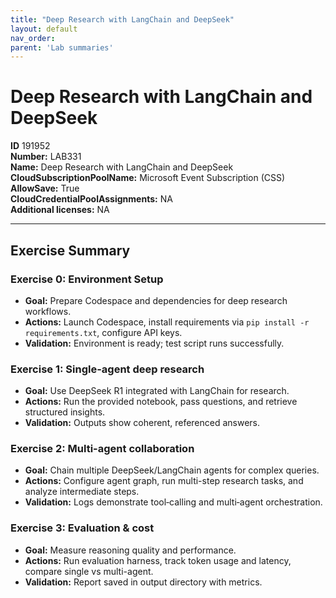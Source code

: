 ```yaml
---
title: "Deep Research with LangChain and DeepSeek"
layout: default
nav_order:
parent: 'Lab summaries'
---
```


# Deep Research with LangChain and DeepSeek

**ID** 191952  
**Number:** LAB331  
**Name:** Deep Research with LangChain and DeepSeek
**CloudSubscriptionPoolName:** Microsoft Event Subscription (CSS)  
**AllowSave:** True  
**CloudCredentialPoolAssignments:** NA  
**Additional licenses:** NA  

---

## Exercise Summary
### Exercise 0: Environment Setup
- **Goal:** Prepare Codespace and dependencies for deep research workflows.  
- **Actions:** Launch Codespace, install requirements via `pip install -r requirements.txt`, configure API keys.  
- **Validation:** Environment is ready; test script runs successfully.  

### Exercise 1: Single-agent deep research
- **Goal:** Use DeepSeek R1 integrated with LangChain for research.  
- **Actions:** Run the provided notebook, pass questions, and retrieve structured insights.  
- **Validation:** Outputs show coherent, referenced answers.  

### Exercise 2: Multi-agent collaboration
- **Goal:** Chain multiple DeepSeek/LangChain agents for complex queries.  
- **Actions:** Configure agent graph, run multi-step research tasks, and analyze intermediate steps.  
- **Validation:** Logs demonstrate tool‑calling and multi‑agent orchestration.  

### Exercise 3: Evaluation & cost
- **Goal:** Measure reasoning quality and performance.  
- **Actions:** Run evaluation harness, track token usage and latency, compare single vs multi-agent.  
- **Validation:** Report saved in output directory with metrics.  
